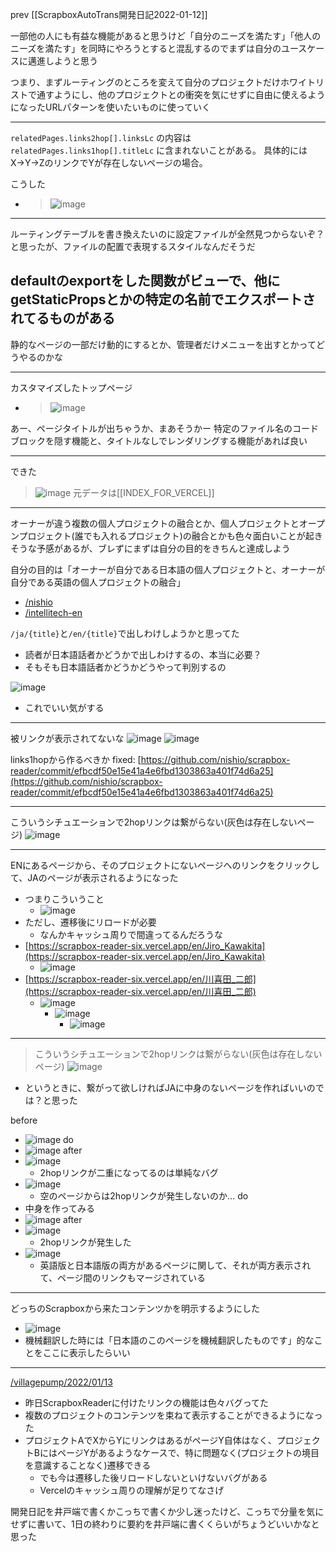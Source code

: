
prev [[ScrapboxAutoTrans開発日記2022-01-12]]

一部他の人にも有益な機能があると思うけど「自分のニーズを満たす」「他人のニーズを満たす」を同時にやろうとすると混乱するのでまずは自分のユースケースに邁進しようと思う

つまり、まずルーティングのところを変えて自分のプロジェクトだけホワイトリストで通すようにし、他のプロジェクトとの衝突を気にせずに自由に使えるようになったURLパターンを使いたいものに使っていく

---
`relatedPages.links2hop[].linksLc`
の内容は
`relatedPages.links1hop[].titleLc`
に含まれないことがある。
具体的にはX→Y→ZのリンクでYが存在しないページの場合。

こうした
- > ![image](https://gyazo.com/403dba866dcebf842d87fcba6fb93720/thumb/1000)

---
ルーティングテーブルを書き換えたいのに設定ファイルが全然見つからないぞ？と思ったが、ファイルの配置で表現するスタイルなんだそうだ

defaultのexportをした関数がビューで、他にgetStaticPropsとかの特定の名前でエクスポートされてるものがある
---
静的なページの一部だけ動的にするとか、管理者だけメニューを出すとかってどうやるのかな

---
カスタマイズしたトップページ
- > ![image](https://gyazo.com/6438e371e7b01cb8423bfa790251ff14/thumb/1000)

あー、ページタイトルが出ちゃうか、まあそうかー
特定のファイル名のコードブロックを隠す機能と、タイトルなしでレンダリングする機能があれば良い

---
できた
> ![image](https://gyazo.com/8189ce957cf5d80098a337d384f40d19/thumb/1000)
元データは[[INDEX_FOR_VERCEL]]

---
オーナーが違う複数の個人プロジェクトの融合とか、個人プロジェクトとオープンプロジェクト(誰でも入れるプロジェクト)の融合とかも色々面白いことが起きそうな予感があるが、ブレずにまずは自分の目的をきちんと達成しよう

自分の目的は「オーナーが自分である日本語の個人プロジェクトと、オーナーが自分である英語の個人プロジェクトの融合」
- [/nishio](https://scrapbox.io/nishio)
- [/intellitech-en](https://scrapbox.io/intellitech-en)

`/ja/{title}`と`/en/{title}`で出しわけしようかと思ってた
- 読者が日本語話者かどうかで出しわけするの、本当に必要？
- そもそも日本語話者かどうかどうやって判別するの

![image](https://gyazo.com/d6bf9335203efd3880b84ed7c1a01691/thumb/1000)

- これでいい気がする

---
被リンクが表示されてないな
![image](https://gyazo.com/8773a16c6beae7df133ac0a39e2e4527/thumb/1000)
![image](https://gyazo.com/de08b80e7999936b7ce3d3bdd84929ab/thumb/1000)

links1hopから作るべきか
fixed: [https://github.com/nishio/scrapbox-reader/commit/efbcdf50e15e41a4e6fbd1303863a401f74d6a25](https://github.com/nishio/scrapbox-reader/commit/efbcdf50e15e41a4e6fbd1303863a401f74d6a25)

---
こういうシチュエーションで2hopリンクは繋がらない(灰色は存在しないページ)
![image](https://gyazo.com/5ce3067b14ff6bb0dfd3edf56c660807/thumb/1000)

---
ENにあるページから、そのプロジェクトにないページへのリンクをクリックして、JAのページが表示されるようになった
- つまりこういうこと
    - ![image](https://gyazo.com/9241812e18871f937d2632db37e74b7b/thumb/1000)
- ただし、遷移後にリロードが必要
    - なんかキャッシュ周りで間違ってるんだろうな
- [https://scrapbox-reader-six.vercel.app/en/Jiro_Kawakita](https://scrapbox-reader-six.vercel.app/en/Jiro_Kawakita)
    - ![image](https://gyazo.com/d5965a3448a5fbac3bb11779f65f8f48/thumb/1000)
- [https://scrapbox-reader-six.vercel.app/en/川喜田_二郎](https://scrapbox-reader-six.vercel.app/en/川喜田_二郎)
    - ![image](https://gyazo.com/3aabffe56e4d3c1337aff6431b14eb3d/thumb/1000)
        - ![image](https://gyazo.com/d9b8628e2daf55c2dbbf28055cb7fdc1/thumb/1000)
            - ![image](https://gyazo.com/511e592b4ce873bfa08034420d952f7c/thumb/1000)

---
> こういうシチュエーションで2hopリンクは繋がらない(灰色は存在しないページ)
>  ![image](https://gyazo.com/5ce3067b14ff6bb0dfd3edf56c660807/thumb/1000)
- というときに、繋がって欲しければJAに中身のないページを作ればいいのでは？と思った

before
- ![image](https://gyazo.com/6ea34b61ecec16f65e33eae43fe57ab0/thumb/1000)
do
- ![image](https://gyazo.com/eb7aff0abd31a7de3397a6caf8f8debe/thumb/1000)
after
- ![image](https://gyazo.com/6feeafba7920b550244aa90d0d3aa7a7/thumb/1000)
    - 2hopリンクが二重になってるのは単純なバグ
- ![image](https://gyazo.com/8bbb2555e05cc52196682f4c5134dea9/thumb/1000)
    - 空のページからは2hopリンクが発生しないのか…
do
- 中身を作ってみる
- ![image](https://gyazo.com/21fcc56e2dfd63118a2b31ca39fb80ca/thumb/1000)
after
- ![image](https://gyazo.com/e529fb4d4750fdff363b53a594e54ac9/thumb/1000)
    - 2hopリンクが発生した
- ![image](https://gyazo.com/1258baeaec252210c06b100e51c064c8/thumb/1000)
    - 英語版と日本語版の両方があるページに関して、それが両方表示されて、ページ間のリンクもマージされている

---
どっちのScrapboxから来たコンテンツかを明示するようにした
- ![image](https://gyazo.com/8d9ef170c10175410b8e85389620d2d1/thumb/1000)
- 機械翻訳した時には「日本語のこのページを機械翻訳したものです」的なことをここに表示したらいい

---
[/villagepump/2022/01/13](https://scrapbox.io/villagepump/2022/01/13)
- 昨日ScrapboxReaderに付けたリンクの機能は色々バグってた
- 複数のプロジェクトのコンテンツを束ねて表示することができるようになった
- プロジェクトAでXからYにリンクはあるがページY自体はなく、プロジェクトBにはページYがあるようなケースで、特に問題なく(プロジェクトの境目を意識することなく)遷移できる
    - でも今は遷移した後リロードしないといけないバグがある
    - Vercelのキャッシュ周りの理解が足りてなさげ

開発日記を井戸端で書くかこっちで書くか少し迷ったけど、こっちで分量を気にせずに書いて、1日の終わりに要約を井戸端に書くくらいがちょうどいいかなと思った

